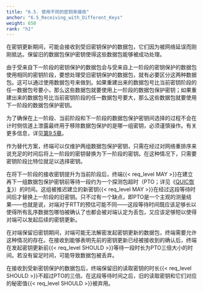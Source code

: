 ```yaml
---
title: "6.5. 使用不同的密钥来接收"
anchor: "6.5_Receiving_with_Different_Keys"
weight: 650
rank: "h2"
---
```


在密钥更新期间，可能会接收到受旧密钥保护的数据包，它们因为被网络延误而刚刚抵达。保留旧的数据包保护密钥使得这些数据包能够被成功处理。

由于受来自下一阶段的密钥保护的数据包会与受来自上一阶段的密钥保护的数据包使用相同的密钥阶段，要想处理受旧密钥保护的数据包，就有必要区分这两种数据包。这可以通过使用数据包号来做到。如果重建出来的数据包号比当前密钥阶段的任一数据包号要小，那么这些数据包就要使用上一阶段的数据包保护密钥；如果重建出来的数据包号比当前密钥阶段的任一数据包号要大，那么这些数据包就要使用下一阶段的数据包保护密钥。

为了确保在上一阶段、当前阶段和下一阶段的数据包保护密钥间选择的过程不会在计时侧信道上泄露最终用于移除数据包保护的是哪一组密钥，必须谨慎操作。有关更多信息，详见[第9.5章](#9.5_Header_Protection_Timing_Side_Channels)。

作为替代方案，终端可以仅维护两组数据包保护密钥，只需在经过对网络重排序来说充足的时间后将上一阶段的密钥替换为下一阶段的密钥。在这种情况下，只需要密钥阶段比特位就足以选择密钥。

在将下一阶段的接收密钥提升为当前阶段后，终端{{< req_level MAY >}}在建立再下一组数据包保护密钥前等待一段约为一个探测包超时（PTO；详见《[QUIC恢复](../RFC9002_Chinese_Translation)》）的时间。这组被推迟建立的新密钥{{< req_level MAY >}}在经过这段等待时间后才替换上一阶段的旧密钥。只不过有一个缺点，即PTO是一个主观的测量结果——也就是说，对端对于RTT的预估可能不同——这段等待时间既应该足够长以使得所有乱序数据包哪怕被确认了也都会被对端认定为丢包，又应该足够短以使得对端可以发起后续的密钥更新。

在对端保留旧密钥期间，对端可能无法解密发起密钥更新的数据包，终端需要允许这种情况的存在。在接收到能够表明先前的密钥更新已经被接收到的确认后，终端在发起密钥更新前{{< req_level SHOULD >}}等待一段时长为PTO三倍大小的时间。若没有留足时间，可能导致数据包被丢弃。

在接收到受新密钥保护的数据包后，终端保留旧的读取密钥的时长{{< req_level SHOULD >}}不超过PTO的三倍。在这段等待时间之后，旧的读取密钥和它们对应的秘密值{{< req_level SHOULD >}}被弃用。
